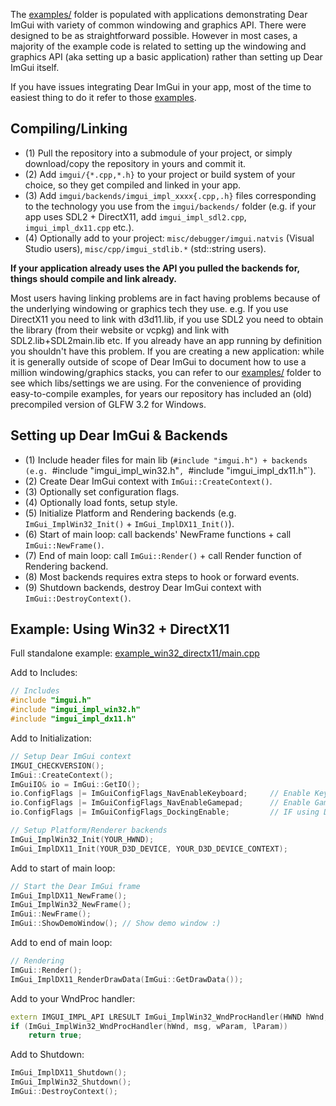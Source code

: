 The [examples/](https://github.com/ocornut/imgui/tree/master/examples) folder is populated with applications demonstrating Dear ImGui with variety of common windowing and graphics API. There were designed to be as straightforward possible. However in most cases, a majority of the example code is related to setting up the windowing and graphics API (aka setting up a basic application) rather than setting up Dear ImGui itself. 

If you have issues integrating Dear ImGui in your app, most of the time to easiest thing to do it refer to those [examples](https://github.com/ocornut/imgui/tree/master/examples).

## Compiling/Linking

- (1) Pull the repository into a submodule of your project, or simply download/copy the repository in yours and commit it.
- (2) Add `imgui/{*.cpp,*.h}` to your project or build system of your choice, so they get compiled and linked in your app.
- (3) Add `imgui/backends/imgui_impl_xxxx{.cpp,.h}` files corresponding to the technology you use from the `imgui/backends/` folder (e.g. if your app uses SDL2 + DirectX11, add `imgui_impl_sdl2.cpp`, `imgui_impl_dx11.cpp` etc.).
- (4) Optionally add to your project: `misc/debugger/imgui.natvis` (Visual Studio users), `misc/cpp/imgui_stdlib.*` (std::string users).

**If your application already uses the API you pulled the backends for, things should compile and link already.**

Most users having linking problems are in fact having problems because of the underlying windowing or graphics tech they use. e.g. If you use DirectX11 you need to link with d3d11.lib, if you use SDL2 you need to obtain the library (from their website or vcpkg) and link with SDL2.lib+SDL2main.lib etc. 
If you already have an app running by definition you shouldn't have this problem. If you are creating a new application: while it is generally outside of scope of Dear ImGui to document how to use a million windowing/graphics stacks, you can refer to our [examples/](https://github.com/ocornut/imgui/tree/master/examples) folder to see which libs/settings we are using. For the convenience of providing easy-to-compile examples, for years our repository has included an (old) precompiled version of GLFW 3.2 for Windows.

## Setting up Dear ImGui & Backends

- (1) Include header files for main lib (`#include "imgui.h") + backends (e.g. `#include "imgui_impl_win32.h"`, `#include "imgui_impl_dx11.h"`).
- (2) Create Dear ImGui context with `ImGui::CreateContext()`.
- (3) Optionally set configuration flags.
- (4) Optionally load fonts, setup style.
- (5) Initialize Platform and Rendering backends (e.g. `ImGui_ImplWin32_Init()` + `ImGui_ImplDX11_Init()`).
- (6) Start of main loop: call backends' NewFrame functions + call `ImGui::NewFrame()`.
- (7) End of main loop: call `ImGui::Render()` + call Render function of Rendering backend.
- (8) Most backends requires extra steps to hook or forward events.
- (9) Shutdown backends, destroy Dear ImGui context with `ImGui::DestroyContext()`.

## Example: Using Win32 + DirectX11

Full standalone example: [example_win32_directx11/main.cpp](https://github.com/ocornut/imgui/blob/master/examples/example_win32_directx11/main.cpp)

Add to Includes:
```cpp
// Includes
#include "imgui.h"
#include "imgui_impl_win32.h"
#include "imgui_impl_dx11.h"
```
Add to Initialization:
```cpp
// Setup Dear ImGui context
IMGUI_CHECKVERSION();
ImGui::CreateContext();
ImGuiIO& io = ImGui::GetIO();
io.ConfigFlags |= ImGuiConfigFlags_NavEnableKeyboard;     // Enable Keyboard Controls
io.ConfigFlags |= ImGuiConfigFlags_NavEnableGamepad;      // Enable Gamepad Controls
io.ConfigFlags |= ImGuiConfigFlags_DockingEnable;         // IF using Docking Branch

// Setup Platform/Renderer backends
ImGui_ImplWin32_Init(YOUR_HWND);
ImGui_ImplDX11_Init(YOUR_D3D_DEVICE, YOUR_D3D_DEVICE_CONTEXT);
```
Add to start of main loop:
```cpp
// Start the Dear ImGui frame
ImGui_ImplDX11_NewFrame();
ImGui_ImplWin32_NewFrame();
ImGui::NewFrame();
ImGui::ShowDemoWindow(); // Show demo window :)
```
Add to end of main loop:
```cpp
// Rendering
ImGui::Render();
ImGui_ImplDX11_RenderDrawData(ImGui::GetDrawData());
```
Add to your WndProc handler:
```cpp
extern IMGUI_IMPL_API LRESULT ImGui_ImplWin32_WndProcHandler(HWND hWnd, UINT msg, WPARAM wParam, LPARAM lParam);
if (ImGui_ImplWin32_WndProcHandler(hWnd, msg, wParam, lParam))
    return true;
```
Add to Shutdown:
```cpp
ImGui_ImplDX11_Shutdown();
ImGui_ImplWin32_Shutdown();
ImGui::DestroyContext();
```